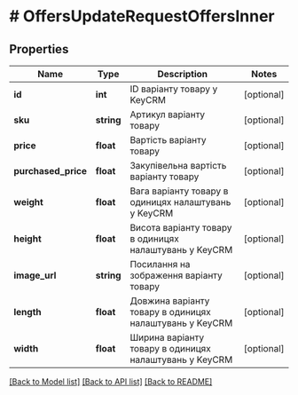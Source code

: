 # # OffersUpdateRequestOffersInner

## Properties

Name | Type | Description | Notes
------------ | ------------- | ------------- | -------------
**id** | **int** | ID варіанту товару у KeyCRM | [optional]
**sku** | **string** | Артикул варіанту товару | [optional]
**price** | **float** | Вартість варіанту товару | [optional]
**purchased_price** | **float** | Закупівельна вартість варіанту товару | [optional]
**weight** | **float** | Вага варіанту товару в одиницях налаштувань у KeyCRM | [optional]
**height** | **float** | Висота варіанту товару в одиницях налаштувань у KeyCRM | [optional]
**image_url** | **string** | Посилання на зображення варіанту товару | [optional]
**length** | **float** | Довжина варіанту товару в одиницях налаштувань у KeyCRM | [optional]
**width** | **float** | Ширина варіанту товару в одиницях налаштувань у KeyCRM | [optional]

[[Back to Model list]](../../README.md#models) [[Back to API list]](../../README.md#endpoints) [[Back to README]](../../README.md)
